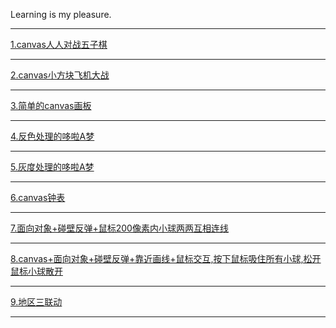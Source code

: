 Learning is my pleasure.
<hr>
<a href="https://1429880240.github.io/canvas/canvas人人对战五子棋/gobang.html">1.canvas人人对战五子棋</a>
<hr>
<a href="https://1429880240.github.io/canvas/canvas小方块飞机大战/airplane.html">2.canvas小方块飞机大战</a>
<hr>
<a href="https://1429880240.github.io/canvas/canvas画板/canvasDraw.html">3.简单的canvas画板</a>
<hr>
<a href="https://1429880240.github.io/canvas/反色处理的哆啦A梦/1.html">4.反色处理的哆啦A梦</a>
<hr>
<a href="https://1429880240.github.io/canvas/灰度处理的哆啦A梦/1.html">5.灰度处理的哆啦A梦</a>
<hr>
<a href="https://1429880240.github.io/canvas/canvas钟表/canvasClock.html">6.canvas钟表</a>
<hr>
<a href="https://1429880240.github.io/canvas/面向对象+碰壁反弹+鼠标200像素内小球两两互相连线/cnavasTwo.html">7.面向对象+碰壁反弹+鼠标200像素内小球两两互相连线</a>
<hr>
<a href="https://1429880240.github.io/canvas/canvas+面向对象+碰壁反弹+靠近画线+鼠标交互,按下鼠标吸住所有小球,松开鼠标小球散开/cnavasOne.html">8.canvas+面向对象+碰壁反弹+靠近画线+鼠标交互,按下鼠标吸住所有小球,松开鼠标小球散开</a>
<hr>
<a href="https://1429880240.github.io/canvas/地区三联动/html/cityselect.html">9.地区三联动</a>
<hr>




